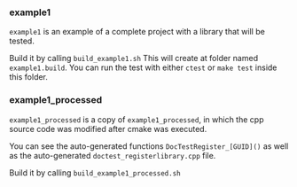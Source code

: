 ### example1
`example1` is an example of a complete project with a library that will be tested.

Build it by calling `build_example1.sh`
This will create at folder named `example1.build`. You can run the test with either `ctest` or `make test` inside this folder.


### example1_processed
`example1_processed` is a copy of `example1_processed`, in which the cpp source code was modified after cmake was executed.

You can see the auto-generated functions `DocTestRegister_[GUID]()` as well as the auto-generated `doctest_registerlibrary.cpp` file.

Build it by calling `build_example1_processed.sh`
